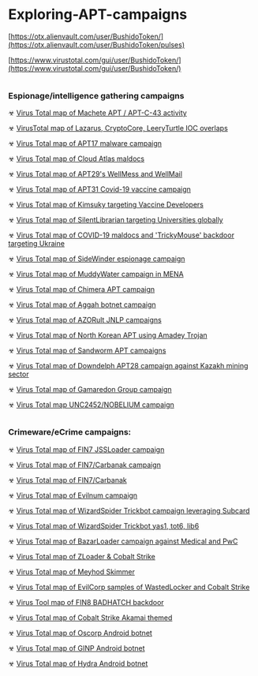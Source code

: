 # Exploring-APT-campaigns

[https://otx.alienvault.com/user/BushidoToken/](https://otx.alienvault.com/user/BushidoToken/pulses)

[https://www.virustotal.com/gui/user/BushidoToken/](https://www.virustotal.com/gui/user/BushidoToken/)

```

```
### Espionage/intelligence gathering campaigns

☣ [Virus Total map of Machete APT / APT-C-43 activity](https://www.virustotal.com/graph/embed/g9ba526c6cdb247bd91365943890df6ffa653cb676d7b4456af848a760ba8daa8)

☣ [VirusTotal map of Lazarus, CryptoCore, LeeryTurtle IOC overlaps](https://www.virustotal.com/graph/embed/g01e56275710e4122aef7fd509cb855b90f7d43a7478042ae866b894e35be2562)

☣ [Virus Total map of APT17 malware campaign](https://www.virustotal.com/graph/embed/g0cfbac71aa474eabbd0167470cf3d0893ee4898f3b2c4053938d18e2ebc630a9)

☣ [Virus Total map of Cloud Atlas maldocs](https://www.virustotal.com/graph/embed/gdecfaf4fd8ee41098b920bbaa31c2122e4845672562a4cf7b2a34cdac02a529e)

☣ [Virus Total map of APT29's WellMess and WellMail](https://www.virustotal.com/graph/embed/gb7950409bc654bdfbfa44404ce7b95287ad97170087146d99b0ea63fef8b341b)

☣ [Virus Total map of APT31 Covid-19 vaccine campaign](https://www.virustotal.com/graph/embed/gf59dadba366d41c481152032e624fd797c0a43d4aac645c5883081c2fde925ed)

☣ [Virus Total map of Kimsuky targeting Vaccine Developers](https://www.virustotal.com/graph/embed/g891f1281d31d4562818d2060532f2a343c87b810a74d426391abb77bce807dae)

☣ [Virus Total map of SilentLibrarian targeting Universities globally](https://www.virustotal.com/graph/embed/gab9aed0f1f694775bde09b21e8b006fa0a9129ce5685466aaca5e5d511e467a7)

☣ [Virus Total map of COVID-19 maldocs and 'TrickyMouse' backdoor targeting Ukraine](https://www.virustotal.com/graph/embed/g8feacb02b2a1481bbf599860f6f85526b234b7f3f53547668172c7e9b6c0b90d)

☣ [Virus Total map of SideWinder espionage campaign](https://www.virustotal.com/graph/embed/gf7e67ca10a444294b460a5bc6eab02875f5b2be34515476399413306ddd0d32f)

☣ [Virus Total map of MuddyWater campaign in MENA](https://www.virustotal.com/graph/embed/g9c0fcdff831b4de8b7133befaf2998d0825701aff39c400b9c2746981d8b6c76)

☣ [Virus Total map of Chimera APT campaign](https://www.virustotal.com/graph/embed/g9902addf25ec4fd3a4578ca012facaee24a1ac8bfcef4673b9dd915cebfd10f2)

☣ [Virus Total map of Aggah botnet campaign](https://www.virustotal.com/graph/embed/g3e4827b2cdbb4d99832eba13e264bfb6b6ee1859142648c192552253a8a092cd)

☣ [Virus Total map of AZORult JNLP campaigns](https://www.virustotal.com/graph/embed/g045d59e952d64c63973a83630631578b3c535b1b48b0491ead415514e2f73a81)

☣ [Virus Total map of North Korean APT using Amadey Trojan](https://www.virustotal.com/graph/embed/gbe67b49137a1421fadec49108002b34ad9e2dbe79c8643d1a381f17f7d577dce)

☣ [Virus Total map of Sandworm APT campaigns](https://www.virustotal.com/graph/embed/g0a95f984b46748e4844a7aefeb656a6768609568e71348529873f2ed144c6a8f)

☣ [Virus Total map of Downdelph APT28 campaign against Kazakh mining sector](https://www.virustotal.com/graph/embed/g3a7d08a530f14a3190996a42ecf04d63a2773b92b03e4164853d166a9c990fb2)

☣ [Virus Total map of Gamaredon Group campaign](https://www.virustotal.com/graph/embed/gbda3c737dd0c4baca51198946e56f711cca6109212264b75a9af50efdfbc08cb)

☣ [Virus Total map UNC2452/NOBELIUM campaign](https://www.virustotal.com/graph/embed/g92cdcc51532e43158cb3df4a616ed5b9aedadbada6cb4169811a7174426473d3)

```

```

### Crimeware/eCrime campaigns:

☣ [Virus Total map of FIN7 JSSLoader campaign](https://www.virustotal.com/graph/embed/gaa8bbf3d78f24573ac68c4aa5f2ce6d9984514832e5740d0bcf52b9fef5ebc08)

☣ [Virus Total map of FIN7/Carbanak campaign](https://www.virustotal.com/graph/embed/gd67466763d244706a0f99212c4f92a1fa643d2c7d21a434e9d3df00d52ecc649)

☣ [Virus Total map of FIN7/Carbanak](https://www.virustotal.com/graph/embed/g3face3ff366341dc831c3bf4fc6a367a36a4eda7a5f545efa4cd3756e432d6a4)

☣ [Virus Total map of Evilnum campaign](https://www.virustotal.com/graph/embed/g69785ffc975d4092ab893a22cda9d599375b0095850c4619bb1d389ad9d6d9ad)

☣ [Virus Total map of WizardSpider Trickbot campaign leveraging Subcard](https://www.virustotal.com/graph/embed/g251a9965c77e47008e21aeafa8fc4152471dd51d63e94577927304538bb39d61)

☣ [Virus Total map of WizardSpider Trickbot yas1, tot6, lib6](https://www.virustotal.com/graph/embed/g7cdb83f0a5f94159b99c4670da29761f60b1a5ed5e224281baa38ba64aabd555)

☣ [Virus Total map of BazarLoader campaign against Medical and PwC](https://www.virustotal.com/graph/embed/g91679685d1cc42659296e35a564b42a144fb48d2f708446cab12285f67137920)

☣ [Virus Total map of ZLoader & Cobalt Strike](https://www.virustotal.com/graph/embed/gf1bc3da13d854187b01ba1b35aeac34146589cd9b9a1444b9ee5dc2eef7d5b8b)

☣ [Virus Total map of Meyhod Skimmer](https://www.virustotal.com/graph/embed/g5395cf9f801c419f8a1a623062dfb25d8cc2aa31f2e140ab9c38bacffa80e03c)

☣ [Virus Total map of EvilCorp samples of WastedLocker and Cobalt Strike](https://www.virustotal.com/graph/embed/g6b0bb149257146f999c3ebae05c9e69ea22fdd21b4ff4921950fffbacc992ef6)

☣ [Virus Tool map of FIN8 BADHATCH backdoor](https://www.virustotal.com/graph/embed/g4f61144fd23245c588e8a5437b96213cb5e9c191e9b84d318721cf4972bdec92)

☣ [Virus Total map of Cobalt Strike Akamai themed](https://www.virustotal.com/graph/embed/g1a00236c93cd4e70a331732940df00c400d9a8ad4f8248cb84a9510e1e366d9e)

☣ [Virus Total map of Oscorp Android botnet](https://www.virustotal.com/graph/embed/g550b9d58788047d6a500cda3c862b563b5dedc6d7a4243e4ba066582bca23497)

☣ [Virus Total map of GINP Android botnet](https://www.virustotal.com/graph/embed/gfa5d4c2327f1495abac77fb017548bf1df2361b23446451abf53bc7c95406e81)

☣ [Virus Total map of Hydra Android botnet](https://www.virustotal.com/graph/embed/ge338f0a8e34f41c09b63cbba648f8c9302da6a913d2c431aa51e6dfde6a142e1)
